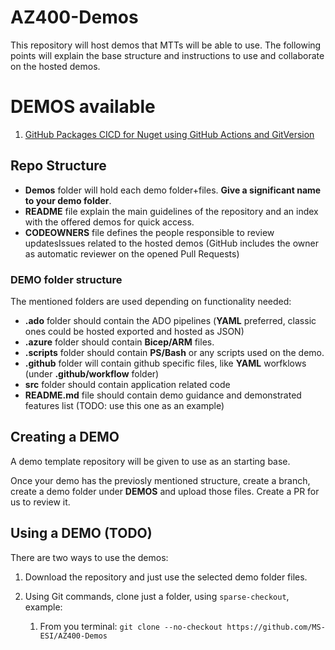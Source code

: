 # AZ400-Demos
This repository will host demos that MTTs will be able to use. The following points will explain the base structure and instructions to use and collaborate on the hosted demos.

# DEMOS available

1. [GitHub Packages CICD for Nuget using GitHub Actions and GitVersion](https://github.com/MS-ESI/AZ400-Demos/tree/main/Demos/GitHub-Packages-CICD-Nuget)
## Repo Structure

- **Demos** folder will hold each demo folder+files. **Give a significant name to your demo folder**.
- **README** file explain the main guidelines of the repository and an index with the offered demos for quick access.
- **CODEOWNERS** file defines the people responsible to review updatesIssues related to the hosted demos (GitHub includes the owner as automatic reviewer on the opened Pull Requests)

###  DEMO folder structure 
The mentioned folders are used depending on functionality needed:
- **.ado** folder should contain the ADO pipelines (**YAML** preferred, classic ones could be hosted exported and hosted as JSON)
- **.azure** folder should contain **Bicep/ARM** files.
- **.scripts** folder should contain **PS/Bash** or any scripts used on the demo.
- **.github** folder will contain github specific files, like **YAML** worfklows (under **.github/workflow** folder)
- **src** folder should contain application related code
- **README.md** file should contain demo guidance and demonstrated features list (TODO: use this one as an example)

## Creating a DEMO 
A demo template repository will be given to use as an starting base.

Once your demo has the previosly mentioned structure, create a branch, create a demo folder under **DEMOS** and upload those files. Create a PR for us to review it.

## Using a DEMO (TODO)
There are two ways to use the demos:
1. Download the repository and just use the selected demo folder files.
2. Using Git commands, clone just a folder, using ```sparse-checkout```, example: 

   1. From you terminal:    ```git clone --no-checkout https://github.com/MS-ESI/AZ400-Demos```
